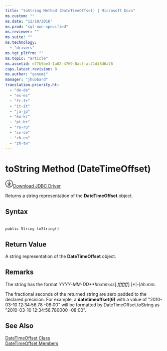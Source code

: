 ```yaml
---
title: "toString Method (DateTimeOffset) | Microsoft Docs"
ms.custom: ""
ms.date: "11/10/2016"
ms.prod: "sql-non-specified"
ms.reviewer: ""
ms.suite: ""
ms.technology: 
  - "drivers"
ms.tgt_pltfrm: ""
ms.topic: "article"
ms.assetid: e77b9be3-1a02-4769-8acf-ac71d48d6a76
caps.latest.revision: 8
ms.author: "genemi"
manager: "jhubbard"
translation.priority.ht: 
  - "de-de"
  - "es-es"
  - "fr-fr"
  - "it-it"
  - "ja-jp"
  - "ko-kr"
  - "pt-br"
  - "ru-ru"
  - "sv-se"
  - "zh-cn"
  - "zh-tw"
---
```

# toString Method (DateTimeOffset)
![Download](../../../ssdt/media/download.png)[Download JDBC Driver](http://go.microsoft.com/fwlink/?LinkId=245496)

  Returns a string representation of the **DateTimeOffset** object.  
  
## Syntax  
  
```  
  
public String toString()  
```  
  
## Return Value  
 A string representation of the **DateTimeOffset** object.  
  
## Remarks  
 The string has the format *YYYY*-*MM*-*DD**hh*:*mm*:*ss*[.*fffffff*] [+|-]*hh*:*mm*.  
  
 The fractional seconds of the returned string are zero padded to the declared precision. For example, a **datetimeoffset(6)** with a value of "2010-03-10 12:34:56.78 -08:00" will be formatted by DateTimeOffset.toString as "2010-03-10 12:34:56.780000 -08:00".  
  
## See Also  
 [DateTimeOffset Class](../../../connect/jdbc/reference/datetimeoffset-class.md)   
 [DateTimeOffset Members](../../../connect/jdbc/reference/datetimeoffset-members.md)  
  
  